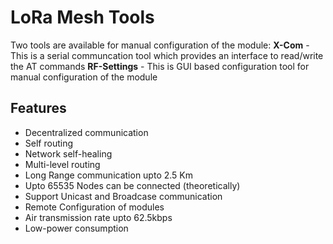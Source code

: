# LoRa Mesh Tools

Two tools are available for manual configuration of the module:
**X-Com** - This is a serial communcation tool which provides an interface to read/write the AT commands
**RF-Settings** - This is GUI based configuration tool for manual configuration of the module

## Features
- Decentralized communication
- Self routing
- Network self-healing
- Multi-level routing
- Long Range communication upto 2.5 Km
- Upto 65535 Nodes can be connected (theoretically)
- Support Unicast and Broadcase communication
- Remote Configuration of modules
- Air transmission rate upto 62.5kbps
- Low-power consumption
